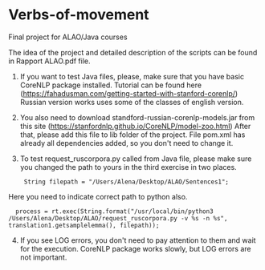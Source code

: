 # Verbs-of-movement
Final project for ALAO/Java courses

The idea of the project and detailed description of the scripts can be found in Rapport ALAO.pdf file. 

1) If you want to test Java files, please, make sure that you have basic CoreNLP package installed. 
Tutorial can be found here (https://fahadusman.com/getting-started-with-stanford-corenlp/)
Russian version works uses some of the classes of english version.

2) You also need to download standford-russian-corenlp-models.jar from this site (https://stanfordnlp.github.io/CoreNLP/model-zoo.html)
After that, please add this file to lib folder of the project. File pom.xml has already all dependencies added, so you don't need to change it.

3) To test request_ruscorpora.py called from Java file, please make sure you changed the path to yours in the third exercise in two places.

    
		String filepath = "/Users/Alena/Desktop/ALAO/Sentences1";
    
 Here you need to indicate correct path to python also.
    
	  process = rt.exec(String.format("/usr/local/bin/python3 /Users/Alena/Desktop/ALAO/request_ruscorpora.py -v %s -n %s", translation1.getsamplelemma(), filepath));
    
 4) If you see LOG errors, you don't need to pay attention to them and wait for the execution. 
 CoreNLP package works slowly, but LOG errors are not important. 

